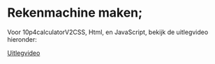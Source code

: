 <h1>Rekenmachine maken;</h1>

<p>Voor 10p4calculatorV2CSS, Html, en JavaScript, bekijk de uitlegvideo hieronder:</p>

<a href="https://drive.google.com/file/d/1IQLrPmJRnaBFafFYqbQWQEcUussoivoY/view?usp=sharing">Uitlegvideo</a>
